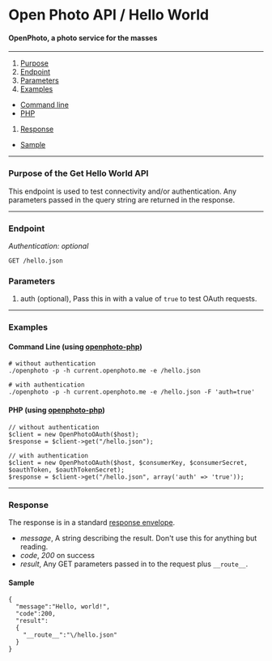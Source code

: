 Open Photo API / Hello World
=======================
#### OpenPhoto, a photo service for the masses

----------------------------------------

1. [Purpose][purpose]
1. [Endpoint][endpoint]
1. [Parameters][parameters]
1. [Examples][examples]
  * [Command line][example-cli]
  * [PHP][example-php]
1. [Response][response]
  * [Sample][sample]

----------------------------------------

<a name="purpose"></a>
### Purpose of the Get Hello World API

This endpoint is used to test connectivity and/or authentication. Any parameters passed in the query string are returned in the response.

----------------------------------------

<a name="endpoint"></a>
### Endpoint

_Authentication: optional_

    GET /hello.json

<a name="parameters"></a>
### Parameters

1.  auth (optional), Pass this in with a value of `true` to test OAuth requests.

----------------------------------------

<a name="examples"></a>
### Examples

<a name="example-cli"></a>
#### Command Line (using [openphoto-php][openphoto-php])

    # without authentication
    ./openphoto -p -h current.openphoto.me -e /hello.json

    # with authentication
    ./openphoto -p -h current.openphoto.me -e /hello.json -F 'auth=true'

<a name="example-php"></a>
#### PHP (using [openphoto-php][openphoto-php])

    // without authentication
    $client = new OpenPhotoOAuth($host);
    $response = $client->get("/hello.json");

    // with authentication
    $client = new OpenPhotoOAuth($host, $consumerKey, $consumerSecret, $oauthToken, $oauthTokenSecret);
    $response = $client->get("/hello.json", array('auth' => 'true'));

----------------------------------------

<a name="response"></a>
### Response

The response is in a standard [response envelope](http://theopenphotoproject.org/documentation/api/Envelope).

* _message_, A string describing the result. Don't use this for anything but reading.
* _code_, _200_ on success
* _result_, Any GET parameters passed in to the request plus `__route__`.

<a name="sample"></a>
#### Sample

    {
      "message":"Hello, world!",
      "code":200,
      "result":
      {
        "__route__":"\/hello.json"
      }
    }


[purpose]: #purpose
[endpoint]: #endpoint
[parameters]: #parameters
[examples]: #examples
[example-cli]: #example-cli
[example-php]: #example-php
[response]: #response
[sample]: #sample
[openphoto-php]: https://github.com/openphoto/openphoto-php
